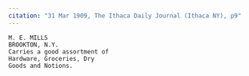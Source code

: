 ```yaml
---
citation: "31 Mar 1909, The Ithaca Daily Journal (Ithaca NY), p9"
---
```


    M. E. MILLS
    BROOKTON, N.Y.
    Carries a good assortment of 
    Hardware, Groceries, Dry
    Goods and Notions.


